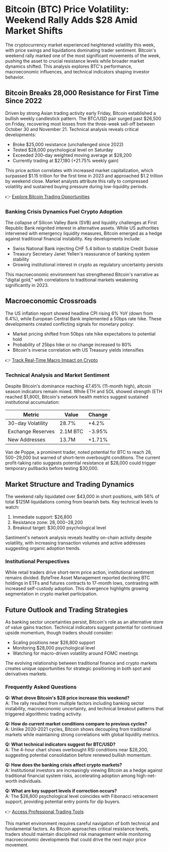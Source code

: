 # Bitcoin (BTC) Price Volatility: Weekend Rally Adds $28 Amid Market Shifts

The cryptocurrency market experienced heightened volatility this week, with price swings and liquidations dominating trader sentiment. Bitcoin's weekend rally marked one of the most significant movements of the week, pushing the asset to crucial resistance levels while broader market dynamics shifted. This analysis explores BTC's performance, macroeconomic influences, and technical indicators shaping investor behavior.

## Bitcoin Breaks 28,000 Resistance for First Time Since 2022

Driven by strong Asian trading activity early Friday, Bitcoin established a bullish weekly candlestick pattern. The BTC/USD pair surged past $26,500 on Friday, recovering most losses from the three-week sell-off between October 30 and November 21. Technical analysis reveals critical developments:

- Broke $25,000 resistance (unchallenged since 2022)
- Tested $28,000 psychological level on Saturday
- Exceeded 200-day weighted moving average at $28,200
- Currently trading at $27,180 (+21.75% weekly gain)

This price action correlates with increased market capitalization, which surpassed $1.15 trillion for the first time in 2023 and approached $1.2 trillion by weekend close. Market analysts attribute this rally to compressed volatility and sustained buying pressure during low-liquidity periods.

👉 [Explore Bitcoin Trading Opportunities](https://bit.ly/okx-bonus)

### Banking Crisis Dynamics Fuel Crypto Adoption

The collapse of Silicon Valley Bank (SVB) and liquidity challenges at First Republic Bank reignited interest in alternative assets. While US authorities intervened with emergency liquidity measures, Bitcoin emerged as a hedge against traditional financial instability. Key developments include:

- Swiss National Bank injecting CHF 5.4 billion to stabilize Credit Suisse
- Treasury Secretary Janet Yellen's reassurance of banking system stability
- Growing institutional interest in crypto as regulatory uncertainty persists

This macroeconomic environment has strengthened Bitcoin's narrative as "digital gold," with correlations to traditional markets weakening significantly in 2023.

## Macroeconomic Crossroads

The US inflation report showed headline CPI rising 6% YoY (down from 6.4%), while European Central Bank implemented a 50bps rate hike. These developments created conflicting signals for monetary policy:

- Market pricing shifted from 50bps rate hike expectations to potential hold
- Probability of 25bps hike or no change increased to 80%
- Bitcoin's inverse correlation with US Treasury yields intensifies

👉 [Track Real-Time Macro Impact on Crypto](https://bit.ly/okx-bonus)

### Technical Analysis and Market Sentiment

Despite Bitcoin's dominance reaching 47.45% (11-month high), altcoin season indicators remain mixed. While ETH and SOL showed strength (ETH reached $1,800), Bitcoin's network health metrics suggest sustained institutional accumulation:

| Metric | Value | Change |
|-------|-------|--------|
| 30-day Volatility | 28.7% | +4.2% |
| Exchange Reserves | 2.1M BTC | -3.95% |
| New Addresses | 13.7M | +1.71% |

Van de Poppe, a prominent trader, noted potential for BTC to reach $28,500-$29,000 but warned of short-term overbought conditions. The current profit-taking ratio suggests potential resistance at $28,000 could trigger temporary pullbacks before testing $30,000.

## Market Structure and Trading Dynamics

The weekend rally liquidated over $43,000 in short positions, with 56% of total $125M liquidations coming from bearish bets. Key technical levels to watch:

1. Immediate support: $26,800
2. Resistance zone: $28,000-$28,200
3. Breakout target: $30,000 psychological level

Santiment's network analysis reveals healthy on-chain activity despite volatility, with increasing transaction volumes and active addresses suggesting organic adoption trends.

### Institutional Perspectives

While retail traders drive short-term price action, institutional sentiment remains divided. ByteTree Asset Management reported declining BTC holdings in ETFs and futures contracts to 17-month lows, contrasting with increased self-custody adoption. This divergence highlights growing segmentation in crypto market participation.

## Future Outlook and Trading Strategies

As banking sector uncertainties persist, Bitcoin's role as an alternative store of value gains traction. Technical indicators suggest potential for continued upside momentum, though traders should consider:

- Scaling positions near $26,800 support
- Monitoring $28,000 psychological level
- Watching for macro-driven volatility around FOMC meetings

The evolving relationship between traditional finance and crypto markets creates unique opportunities for strategic positioning in both spot and derivatives markets.

### Frequently Asked Questions

**Q: What drove Bitcoin's $28 price increase this weekend?**  
A: The rally resulted from multiple factors including banking sector instability, macroeconomic uncertainty, and technical breakout patterns that triggered algorithmic trading activity.

**Q: How do current market conditions compare to previous cycles?**  
A: Unlike 2020-2021 cycles, Bitcoin shows decoupling from traditional markets while maintaining strong correlations with global liquidity metrics.

**Q: What technical indicators suggest for BTC/USD?**  
A: The 4-hour chart shows overbought RSI conditions near $28,200, suggesting potential consolidation before renewed bullish momentum.

**Q: How does the banking crisis affect crypto markets?**  
A: Institutional investors are increasingly viewing Bitcoin as a hedge against traditional financial system risks, accelerating adoption among high-net-worth individuals.

**Q: What are key support levels if correction occurs?**  
A: The $26,800 psychological level coincides with Fibonacci retracement support, providing potential entry points for dip buyers.

👉 [Access Professional Trading Tools](https://bit.ly/okx-bonus)

This market environment requires careful navigation of both technical and fundamental factors. As Bitcoin approaches critical resistance levels, traders should maintain disciplined risk management while monitoring macroeconomic developments that could drive the next major price movement.